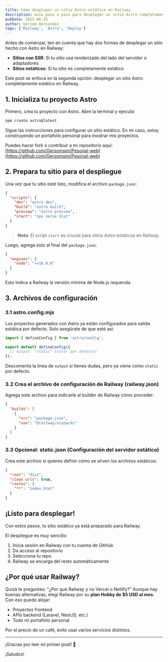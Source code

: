 ```yaml
---
title: Cómo desplegar un sitio Astro estático en Railway
description: Guía paso a paso para desplegar un sitio Astro completamente estático en Railway de forma sencilla y eficiente.
pubDate: 2025-06-25
author: Gersom Hernandez
tags: ['Railway', 'Astro', 'Deploy']
---
```


Antes de comenzar, ten en cuenta que hay dos formas de desplegar un sitio hecho con Astro en Railway:

- **Sitios con SSR**: Si tu sitio usa renderizado del lado del servidor o adaptadores
- **Sitios estáticos**: Si tu sitio es completamente estático

Este post se enfoca en la segunda opción: desplegar un sitio Astro completamente estático en Railway.

## 1. Inicializa tu proyecto Astro

Primero, crea tu proyecto con Astro. Abre la terminal y ejecuta:

```bash
npm create astro@latest
```

Sigue las instrucciones para configurar un sitio estático. En mi caso, estoy construyendo un portafolio personal para mostrar mis proyectos.

Puedes hacer fork o contribuir a mi repositorio aquí: [https://github.com/Gersomsim/Pesonal-web](https://github.com/Gersomsim/Pesonal-web)

## 2. Prepara tu sitio para el despliegue

Una vez que tu sitio esté listo, modifica el archivo `package.json`:

```json
{
  "scripts": {
    "dev": "astro dev",
    "build": "astro build",
    "preview": "astro preview",
    "start": "npx serve dist"
  }
}
```

> **Nota**: El script `start` es crucial para sitios Astro estáticos en Railway.

Luego, agrega esto al final del `package.json`:

```json
{
  "engines": {
    "node": ">=18.0.0"
  }
}
```

Esto indica a Railway la versión mínima de Node.js requerida.

## 3. Archivos de configuración

### 3.1 astro.config.mjs

Los proyectos generados con Astro ya están configurados para salida estática por defecto. Solo asegúrate de que esté así:

```javascript
import { defineConfig } from 'astro/config';

export default defineConfig({
  // output: "static" (valor por defecto)
});
```

Descomenta la línea de `output` si tienes dudas, pero ya viene como `static` por defecto.

### 3.2 Crea el archivo de configuración de Railway (railway.json)

Agrega este archivo para indicarle al builder de Railway cómo proceder:

```json
{
  "builds": [
    {
      "src": "package.json",
      "use": "@railway/nixpacks"
    }
  ]
}
```

### 3.3 Opcional: static.json (Configuración del servidor estático)

Crea este archivo si quieres definir cómo se sirven los archivos estáticos:

```json
{
  "root": "dist",
  "clean_urls": true,
  "routes": {
    "**": "index.html"
  }
}
```

## ¡Listo para desplegar!

Con estos pasos, tu sitio estático ya está preparado para Railway.

El despliegue es muy sencillo:

1. Inicia sesión en Railway con tu cuenta de GitHub
2. Da acceso al repositorio
3. Selecciona tu repo
4. Railway se encarga del resto automáticamente

## ¿Por qué usar Railway?

Quizá te preguntes: "¿Por qué Railway y no Vercel o Netlify?" Aunque hay buenas alternativas, elegí Railway por su **plan Hobby de $5 USD al mes**. Con eso puedo alojar:

- Proyectos frontend
- APIs backend (Laravel, NestJS, etc.)
- Todo mi portafolio personal

Por el precio de un café, evito usar varios servicios distintos.

---

¡Gracias por leer mi primer post! 🚀

¡Saludos!
